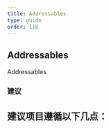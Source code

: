 ```yaml
---
title: Addressables
type: guide
order: 110
---
```


## Addressables

Addressables



### 


### **建议**
建议项目遵循以下几点：
- 

